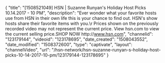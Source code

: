 {
    "title": "[1508521049] HSN | Suzanne Runyan's Holiday Host Picks 10.14.2017 - 10 PM",
    "description": "Ever wonder what your favorite hosts use from HSN in their own life this is your chance to find out. HSN's show hosts share their favorite items with you.\r Prices shown on the previously recorded video may not represent the current price.  View hsn.com to view the current selling price.SHOP NOW http:\/\/www.hsn.com",
    "channelid": "123179144",
    "videoid": "123178695",
    "date_created": "1508043552",
    "date_modified": "1508372600",
    "type": "captivate",
    "layout": "channelVideo",
    "url": "\/hsn-network\/hsn-suzanne-runyan-s-holiday-host-picks-10-14-2017-10-pm\/123179144-123178695"
}